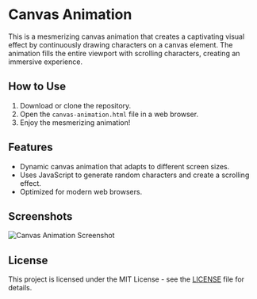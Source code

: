 # Canvas Animation

This is a mesmerizing canvas animation that creates a captivating visual effect by continuously drawing characters on a canvas element. The animation fills the entire viewport with scrolling characters, creating an immersive experience.

## How to Use

1. Download or clone the repository.
2. Open the `canvas-animation.html` file in a web browser.
3. Enjoy the mesmerizing animation!

## Features

- Dynamic canvas animation that adapts to different screen sizes.
- Uses JavaScript to generate random characters and create a scrolling effect.
- Optimized for modern web browsers.

## Screenshots

![Canvas Animation Screenshot](screenshot.png)

## License

This project is licensed under the MIT License - see the [LICENSE](LICENSE) file for details.
